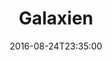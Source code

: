 ---
date: '2016-08-24T23:35:00'
talk_date: '2011-02-01T00:00:00'
talk_speakers:
  speaker1:
    name: Bernd Peerdeman
title: Galaxien
---